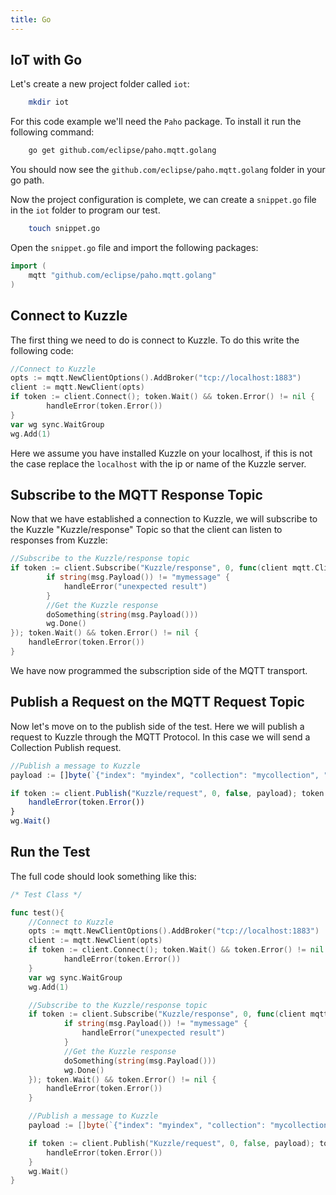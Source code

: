 ```yaml
---
title: Go
---
```


## IoT with Go

Let's create a new project folder called `iot`:

```bash
    mkdir iot
```

For this code example we'll need the `Paho` package. To install it run the following command:

```bash
    go get github.com/eclipse/paho.mqtt.golang
```

You should now see the `github.com/eclipse/paho.mqtt.golang` folder in your go path.

Now the project configuration is complete, we can create a `snippet.go` file in the `iot` folder to program our test.

```bash
    touch snippet.go
```

Open the `snippet.go` file and import the following packages:

```Go
import (
    mqtt "github.com/eclipse/paho.mqtt.golang"
)
```

## Connect to Kuzzle

The first thing we need to do is connect to Kuzzle. To do this write the following code:

```Go
//Connect to Kuzzle
opts := mqtt.NewClientOptions().AddBroker("tcp://localhost:1883")
client := mqtt.NewClient(opts)
if token := client.Connect(); token.Wait() && token.Error() != nil {
        handleError(token.Error())
}
var wg sync.WaitGroup
wg.Add(1)
```

Here we assume you have installed Kuzzle on your localhost, if this is not the case replace the `localhost` with the ip or name of the Kuzzle server.

## Subscribe to the MQTT Response Topic

Now that we have established a connection to Kuzzle, we will subscribe to the Kuzzle "Kuzzle/response" Topic so that the client can listen to responses from Kuzzle:

```Go
//Subscribe to the Kuzzle/response topic
if token := client.Subscribe("Kuzzle/response", 0, func(client mqtt.Client, msg mqtt.Message) {
        if string(msg.Payload()) != "mymessage" {
            handleError("unexpected result")
        }
        //Get the Kuzzle response
        doSomething(string(msg.Payload()))
        wg.Done()
}); token.Wait() && token.Error() != nil {
    handleError(token.Error())
}
```

We have now programmed the subscription side of the MQTT transport.

## Publish a Request on the MQTT Request Topic

Now let's move on to the publish side of the test. Here we will publish a request to Kuzzle through the MQTT Protocol. In this case we will send a Collection Publish request.

```Javascript
//Publish a message to Kuzzle
payload := []byte(`{"index": "myindex", "collection": "mycollection", "controller": "realtime", "action": "publish", "requestId": "unique_request_id", "body": {"volatile": "message"}}`)

if token := client.Publish("Kuzzle/request", 0, false, payload); token.Wait() && token.Error() != nil {
    handleError(token.Error())
}
wg.Wait()
```

## Run the Test

The full code should look something like this:

```Go
/* Test Class */

func test(){
    //Connect to Kuzzle
    opts := mqtt.NewClientOptions().AddBroker("tcp://localhost:1883")
    client := mqtt.NewClient(opts)
    if token := client.Connect(); token.Wait() && token.Error() != nil {
            handleError(token.Error())
    }
    var wg sync.WaitGroup
    wg.Add(1)

    //Subscribe to the Kuzzle/response topic
    if token := client.Subscribe("Kuzzle/response", 0, func(client mqtt.Client, msg mqtt.Message) {
            if string(msg.Payload()) != "mymessage" {
                handleError("unexpected result")
            }
            //Get the Kuzzle response
            doSomething(string(msg.Payload()))
            wg.Done()
    }); token.Wait() && token.Error() != nil {
        handleError(token.Error())
    }

    //Publish a message to Kuzzle
    payload := []byte(`{"index": "myindex", "collection": "mycollection", "controller": "realtime", "action": "publish", "requestId": "unique_request_id", "body": {"volatile": "message"}}`)

    if token := client.Publish("Kuzzle/request", 0, false, payload); token.Wait() && token.Error() != nil {
        handleError(token.Error())
    }
    wg.Wait()
}


```
